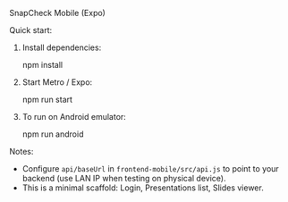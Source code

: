 SnapCheck Mobile (Expo)

Quick start:

1. Install dependencies:

   npm install

2. Start Metro / Expo:

   npm run start

3. To run on Android emulator:

   npm run android

Notes:
- Configure `api/baseUrl` in `frontend-mobile/src/api.js` to point to your backend (use LAN IP when testing on physical device).
- This is a minimal scaffold: Login, Presentations list, Slides viewer.
